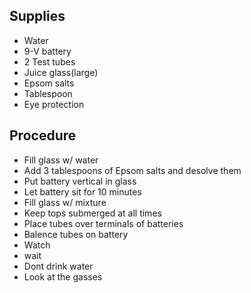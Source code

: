## Supplies

* Water
* 9-V battery
* 2 Test tubes
* Juice glass(large)
* Epsom salts
* Tablespoon
* Eye protection

## Procedure

* Fill glass w/ water
* Add 3 tablespoons of Epsom salts and desolve them
* Put battery vertical in glass
* Let battery sit for 10 minutes
* Fill glass w/ mixture
* Keep tops submerged at all times
* Place tubes over terminals of batteries
* Balence tubes on battery
* Watch
* wait
* Dont drink water
* Look at the gasses
